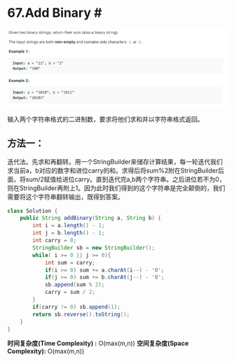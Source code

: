 # 67.Add Binary \#

![](.gitbook/assets/image%20%2859%29.png)

输入两个字符串格式的二进制数，要求将他们求和并以字符串格式返回。

## 方法一：

迭代法。先求和再翻转。用一个StringBuilder来储存计算结果，每一轮迭代我们求当前a，b对应的数字和进位carry的和。求得后将sum%2附在StringBuilder后面，将sum/2赋值给进位carry。直到迭代完a,b两个字符串。之后进位若不为0，则在StringBuilder再附上1。因为此时我们得到的这个字符串是完全颠倒的，我们需要将这个字符串翻转输出，既得到答案。

```java
class Solution {
    public String addBinary(String a, String b) {
        int i = a.length() - 1;
        int j = b.length() - 1;
        int carry = 0;
        StringBuilder sb = new StringBuilder();
        while( i >= 0 || j >= 0){
            int sum = carry;
            if(i >= 0) sum += a.charAt(i--) - '0';
            if(j >= 0) sum += b.charAt(j--) - '0';
            sb.append(sum % 2);
            carry = sum / 2;
        }
        if(carry != 0) sb.append(1);
        return sb.reverse().toString();
    }
}
```

**时间复杂度\(Time Complexity\) :** O\(max\(m,n\)\)          **空间复杂度\(Space Complexity\):** O\(max\(m,n\)\)

